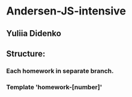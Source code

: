# Andersen-JS-intensive
## Yuliia Didenko

## Structure:
### Each homework in separate branch.
### Template 'homework-[number]'

